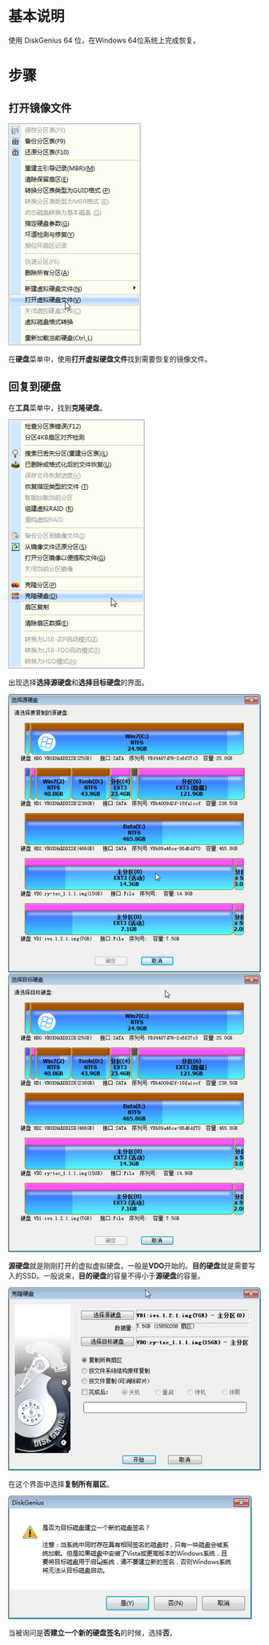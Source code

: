 # 基本说明

使用 DiskGenius 64 位，在Windows 64位系统上完成恢复。

# 步骤

## 打开镜像文件

![1](img/1.jpg)

在**硬盘**菜单中，使用**打开虚拟硬盘文件**找到需要恢复的镜像文件。

## 回复到硬盘

在**工具**菜单中，找到**克隆硬盘**。

![2](img/2.jpg)

出现选择**选择源硬盘**和**选择目标硬盘**的界面。

![3](img/3.jpg)![4](img/4.jpg)

**源硬盘**就是刚刚打开的虚拟虚拟硬盘，一般是**VDO**开始的。**目的硬盘**就是需要写入的SSD。一般说来，**目的硬盘**的容量不得小于**源硬盘**的容量。

![5](img/5.jpg)

在这个界面中选择**复制所有扇区**。



![6](img/6.jpg)

当被询问是**否建立一个新的硬盘签名**的时候，选择**否**。